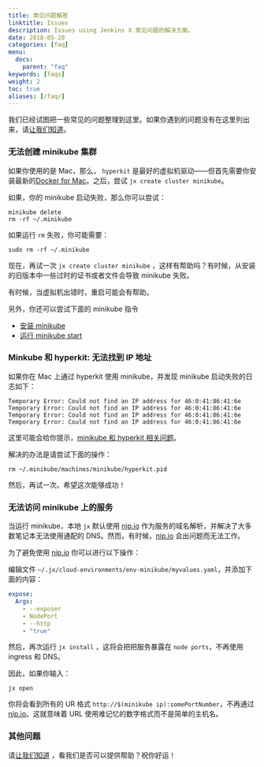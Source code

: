 ```yaml
---
title: 常见问题解答
linktitle: Issues
description: Issues using Jenkins X 常见问题的解决方案。
date: 2018-05-20
categories: [faq]
menu:
  docs:
    parent: "faq"
keywords: [faqs]
weight: 2
toc: true
aliases: [/faq/]
---
```


我们已经试图把一些常见的问题整理到这里。如果你遇到的问题没有在这里列出来，请[让我们知道](https://github.com/jenkins-x/jx/issues/new)。


### 无法创建 minikube 集群

如果你使用的是 Mac，那么， `hyperkit` 是最好的虚拟机驱动——但首先需要你安装最新的[Docker for Mac](https://docs.docker.com/docker-for-mac/install/)。之后，尝试 `jx create cluster minikube`。

如果，你的 minikube 启动失败，那么你可以尝试：

    minikube delete
    rm -rf ~/.minikube

如果运行 `rm` 失败，你可能需要：

    sudo rm -rf ~/.minikube

现在，再试一次 `jx create cluster minikube` ，这样有帮助吗？有时候，从安装的旧版本中一些过时的证书或者文件会导致 minikube 失败。

有时候，当虚拟机出错时，重启可能会有帮助。

另外，你还可以尝试下面的 minikube 指令

* [安装 minikube](https://github.com/kubernetes/minikube#installation)
* [运行 minikube start](https://github.com/kubernetes/minikube#quickstart)

### Minkube 和 hyperkit: 无法找到 IP 地址

如果你在 Mac 上通过 hyperkit 使用 minikube，并发现 minikube 启动失败的日志如下：

```
Temporary Error: Could not find an IP address for 46:0:41:86:41:6e
Temporary Error: Could not find an IP address for 46:0:41:86:41:6e
Temporary Error: Could not find an IP address for 46:0:41:86:41:6e
Temporary Error: Could not find an IP address for 46:0:41:86:41:6e
```

这里可能会给你提示，[minikube 和 hyperkit 相关问题](https://github.com/kubernetes/minikube/issues/1926#issuecomment-356378525)。

解决的办法是请尝试下面的操作：

```
rm ~/.minikube/machines/minikube/hyperkit.pid
```

然后，再试一次。希望这次能够成功！

### 无法访问 minikube 上的服务

当运行 minikube，本地 `jx` 默认使用 [nip.io](http://nip.io/) 作为服务的域名解析，并解决了大多数笔记本无法使用通配的 DNS。然而，有时候，[nip.io](http://nip.io/) 会出问题而无法工作。

为了避免使用 [nip.io](http://nip.io/) 你可以进行以下操作：

编辑文件 `~/.jx/cloud-environments/env-minikube/myvalues.yaml`，并添加下面的内容：

```yaml
expose:
  Args:
    - --exposer
    - NodePort
    - --http
    - "true"
```

然后，再次运行 `jx install` ，这将会把把服务暴露在 `node ports`，不再使用 ingress 和 DNS。

因此，如果你输入：

```
jx open
```

你将会看到所有的 UR 格式 `http://$(minikube ip):somePortNumber`，不再通过 [nip.io](http://nip.io/)。这就意味着 URL 使用难记忆的数字格式而不是简单的主机名。

### 其他问题

请[让我们知道](https://github.com/jenkins-x/jx/issues/new) ，看我们是否可以提供帮助？祝你好运！
